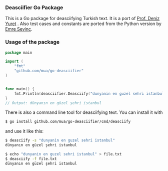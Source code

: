 ### Deasciifier Go Package

This is a Go package for deasciifying Turkish text. It is a port of [Prof. Deniz Yuret](http://www.denizyuret.com/) . Also test cases and constants are ported from the Python version by [Emre Sevinc](https://github.com/emres/turkish-deasciifier).

### Usage of the package

```go
package main

import (
    "fmt"
    "github.com/mua/go-deasciifier"
)


func main() {
    fmt.Println(deasciifier.Deasciify("dunyanin en guzel sehri istanbul"))
}
// Output: dünyanın en güzel şehri istanbul
```

There is also a command line tool for deasciifying text. You can install it with 
```bash
$ go install github.com/mua/go-deasciifier/cmd/deasciify
```
and use it like this:

```bash
$ deasciify -s "dunyanin en guzel sehri istanbul"
dünyanın en güzel şehri istanbul

$ echo "dunyanin en guzel sehri istanbul" > file.txt
$ deasciify -f file.txt
dünyanın en güzel şehri istanbul
```
